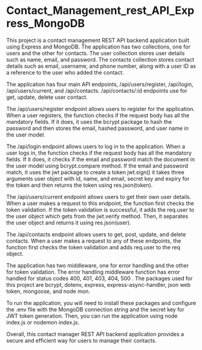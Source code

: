 # Contact_Management_rest_API_Express_MongoDB
This project is a contact management REST API backend application built using Express and MongoDB. The application has two collections, one for users and the other for contacts. The user collection stores user details such as name, email, and password. The contacts collection stores contact details such as email, username, and phone number, along with a user ID as a reference to the user who added the contact.

The application has four main API endpoints, /api/users/register, /api/login, /api/users/current, and /api/contacts.
/api/contacts/:id endpoints use for get, update, delete user contact.

The /api/users/register endpoint allows users to register for the application. When a user registers, the function checks if the request body has all the mandatory fields. If it does, it uses the bcrypt package to hash the password and then stores the email, hashed password, and user name in the user model.

The /api/login endpoint allows users to log in to the application. When a user logs in, the function checks if the request body has all the mandatory fields. If it does, it checks if the email and password match the document in the user model using bcrypt.compare method. If the email and password match, it uses the jwt package to create a token jwt.sign() it takes three arguments user object with id, name, and email, secret key and expiry for the token and then returns the token using res.json(token).
 
The /api/users/current endpoint allows users to get their own user details. When a user makes a request to this endpoint, the function first checks the token validation. If the token validation is successful, it adds the req.user to the user object which gets from the jwt.verify method. Then, it separates the user object and returns it using res.json(user).

The /api/contacts endpoint allows users to get, post, update, and delete contacts. When a user makes a request to any of these endpoints, the function first checks the token validation and adds req.user to the req object.

The application has two middleware, one for error handling and the other for token validation. The error handling middleware function has error handled for status codes 400, 401, 403, 404, 500 .
The packages used for this project are  bcrypt, dotenv, express, express-async-handler, json web token, mongoose, and node mon.

To run the application, you will need to install these packages and configure the .env file with the MongoDB connection string and the secret key for JWT token generation. Then, you can run the application using node index.js or nodemon index.js.

Overall, this contact manager REST API backend application provides a secure and efficient way for users to manage their contacts.
